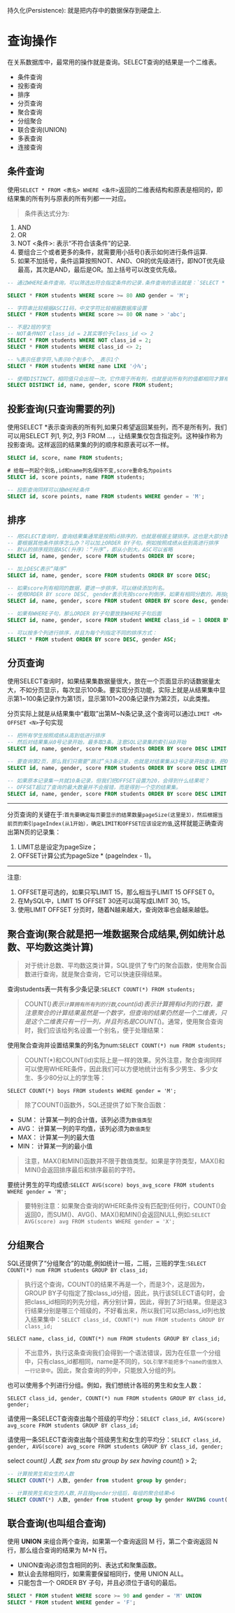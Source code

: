 持久化(Persistence): 就是把内存中的数据保存到硬盘上.

# 查询操作

在关系数据库中，最常用的操作就是查询。SELECT查询的结果是一个二维表。

- 条件查询
- 投影查询
- 排序
- 分页查询
- 聚合查询
- 分组聚合
- 联合查询(UNION)
- 多表查询
- 连接查询

## 条件查询

使用`SELECT * FROM <表名> WHERE <条件>`返回的二维表结构和原表是相同的，即结果集的所有列与原表的所有列都一一对应。

>条件表达式分为:

1. AND
2. OR
3. NOT <条件>: 表示“不符合该条件”的记录.
4. 要组合三个或者更多的条件，就需要用小括号()表示如何进行条件运算.
5. 如果不加括号，条件运算按照NOT、AND、OR的优先级进行，即NOT优先级最高，其次是AND，最后是OR。加上括号可以改变优先级。

```sql
-- 通过WHERE条件查询，可以筛选出符合指定条件的记录.条件查询的语法就是：`SELECT * FROM <表名> WHERE <条件表达式>`

SELECT * FROM students WHERE score >= 80 AND gender = 'M';

-- 字符串比较根据ASCII码，中文字符比较根据数据库设置
SELECT * FROM students WHERE score >= 80 OR name > 'abc';

-- 不是2班的学生
-- NOT条件NOT class_id = 2其实等价于class_id <> 2
SELECT * FROM students WHERE NOT class_id = 2;
SELECT * FROM students WHERE class_id <> 2;

-- %表示任意字符,%表示0个到多个，_表示1个
SELECT * FROM students WHERE name LIKE '小%';

-- 使用DISTINCT，相同值只会出现一次。它作用于所有列，也就是说所有列的值都相同才算相同。
SELECT DISTINCT id, name, gender, score FROM student;
```

## 投影查询(只查询需要的列)

使用SELECT *表示查询表的所有列,如果只希望返回某些列，而不是所有列，我们可以用SELECT 列1, 列2, 列3 FROM ...，让结果集仅包含指定列。这种操作称为投影查询。这样返回的结果集的列的顺序和原表可以不一样。

```sql
SELECT id, score, name FROM students;

# 给每一列起个别名,id和name列名保持不变,score重命名为points
SELECT id, score points, name FROM students;

-- 投影查询同样可以接WHERE条件
SELECT id, score points, name FROM students WHERE gender = 'M';
```

## 排序

```sql
-- 用SELECT查询时，查询结果集通常是按照id排序的，也就是根据主键排序。这也是大部分数据库的做法
-- 要根据其他条件排序怎么办？可以加上ORDER BY子句。例如按照成绩从低到高进行排序
-- 默认的排序规则是ASC(升序)：“升序”，即从小到大。ASC可以省略
SELECT id, name, gender, score FROM students ORDER BY score;

-- 加上DESC表示“降序”
SELECT id, name, gender, score FROM students ORDER BY score DESC;

-- 如果score列有相同的数据，要进一步排序，可以继续添加列名。
-- 使用ORDER BY score DESC, gender表示先按score列倒序，如果有相同分数的，再按gender列排序：
SELECT id, name, gender, score FROM student ORDER BY score desc, gender;

-- 如果有WHERE子句，那么ORDER BY子句要放到WHERE子句后面
SELECT id, name, gender, score FROM student WHERE class_id = 1 ORDER BY score DESC;

-- 可以按多个列进行排序，并且为每个列指定不同的排序方式：
SELECT * FROM student ORDER BY score DESC, gender ASC;
```

## 分页查询

使用SELECT查询时，如果结果集数据量很大，放在一个页面显示的话数据量太大，不如分页显示，每次显示100条。要实现分页功能，实际上就是从结果集中显示第1~100条记录作为第1页，显示第101~200条记录作为第2页，以此类推。

分页实际上就是从结果集中“截取”出第M~N条记录,这个查询可以通过`LIMIT <M> OFFSET <N>`子句实现

```sql
-- 把所有学生按照成绩从高到低进行排序
-- 然后对结果集从0号记录开始，最多取3条。注意SQL记录集的索引从0开始
SELECT id, name, gender, score FROM students ORDER BY score DESC LIMIT 3 OFFSET 0;

-- 要查询第2页，那么我们只需要“跳过”头3条记录，也就是对结果集从3号记录开始查询，把OFFSET设定为3
SELECT id, name, gender, score FROM students ORDER BY score DESC LIMIT 3 OFFSET 3;

-- 如果原本记录集一共就10条记录，但我们把OFFSET设置为20，会得到什么结果呢？
-- OFFSET超过了查询的最大数量并不会报错，而是得到一个空的结果集。
SELECT id, name, gender, score FROM students ORDER BY score DESC LIMIT 3 OFFSET 20;
```

---

分页查询的关键在于:`首先要确定每页要显示的结果数量pageSize(这里是3），然后根据当前页的索引pageIndex(从1开始），确定LIMIT和OFFSET应该设定的值`,这样就能正确查询出第N页的记录集：

1. LIMIT总是设定为pageSize；
2. OFFSET计算公式为pageSize * (pageIndex - 1)。

---

注意:

1. OFFSET是可选的，如果只写LIMIT 15，那么相当于LIMIT 15 OFFSET 0。
2. 在MySQL中，LIMIT 15 OFFSET 30还可以简写成LIMIT 30, 15。
3. 使用LIMIT <M> OFFSET <N>分页时，随着N越来越大，查询效率也会越来越低。

## 聚合查询(聚合就是把一堆数据聚合成结果,例如统计总数、平均数这类计算)

>对于统计总数、平均数这类计算，SQL提供了专门的聚合函数，使用聚合函数进行查询，就是聚合查询，它可以快速获得结果。

查询students表一共有多少条记录:`SELECT COUNT(*) FROM students;`

>COUNT(*)表示`计算拥有所有列的行数`,count(id)表示计算拥有id列的行数，要注意聚合的计算结果虽然是一个数字，但查询的结果仍然是一个二维表，只是这个二维表只有一行一列，并且列名是COUNT(*)。通常，使用聚合查询时，我们应该给列名设置一个别名，便于处理结果：

使用聚合查询并设置结果集的列名为num:`SELECT COUNT(*) num FROM students;`

>COUNT(*)和COUNT(id)实际上是一样的效果。另外注意，聚合查询同样可以使用WHERE条件，因此我们可以方便地统计出有多少男生、多少女生、多少80分以上的学生等：

`SELECT COUNT(*) boys FROM students WHERE gender = 'M';`

>除了COUNT()函数外，SQL还提供了如下聚合函数：

- SUM：  计算某一列的合计值，该列必须为`数值类型`
- AVG：  计算某一列的平均值，该列必须为`数值类型`
- MAX：  计算某一列的最大值
- MIN：  计算某一列的最小值

>注意，MAX()和MIN()函数并不限于数值类型。如果是字符类型，MAX()和MIN()会返回排序最后和排序最前的字符。

要统计男生的平均成绩:`SELECT AVG(score) boys_avg_score FROM students WHERE gender = 'M';`

>要特别注意：如果聚合查询的WHERE条件没有匹配到任何行，COUNT()会返回0，而SUM()、AVG()、MAX()和MIN()会返回NULL,例如:`SELECT AVG(score) avg FROM students WHERE gender = 'X';`

## 分组聚合

SQL还提供了“分组聚合”的功能,例如统计一班，二班，三班的学生:`SELECT COUNT(*) num FROM students GROUP BY class_id;`

>执行这个查询，COUNT()的结果不再是一个，而是3个，这是因为，GROUP BY子句指定了按class_id分组，因此，执行该SELECT语句时，会把class_id相同的列先分组，再分别计算，因此，得到了3行结果。但是这3行结果分别是哪三个班级的，不好看出来，所以我们可以把class_id列也放入结果集中：`SELECT class_id, COUNT(*) num FROM students GROUP BY class_id;`

`SELECT name, class_id, COUNT(*) num FROM students GROUP BY class_id;`

>不出意外，执行这条查询我们会得到一个语法错误，因为在任意一个分组中，只有class_id都相同，name是不同的，`SQL引擎不能把多个name的值放入一行记录中`。因此，聚合查询的列中，只能放入分组的列。

也可以使用多个列进行分组。例如，我们想统计各班的男生和女生人数：

`SELECT class_id, gender, COUNT(*) num FROM students GROUP BY class_id, gender;`

请使用一条SELECT查询查出每个班级的平均分：`SELECT class_id, AVG(score) avg_score FROM students GROUP BY class_id;`

请使用一条SELECT查询查出每个班级男生和女生的平均分：`SELECT class_id, gender, AVG(score) avg_score FROM students GROUP BY class_id, gender;`

select count(*) 人数, sex from stu group by sex having  count(*) > 2;

```sql
-- 计算按男生和女生的人数
SELECT COUNT(*) 人数, gender from student group by gender;

-- 计算按男生和女生的人数,并且按gender分组后，每组的聚合结果>6
SELECT COUNT(*) 人数, gender from student group by gender HAVING count(*) > 6;
```

## 联合查询(也叫组合查询)

使用  **UNION**  来组合两个查询，如果第一个查询返回 M 行，第二个查询返回 N 行，那么组合查询的结果为 M+N 行。

- UNION查询必须包含相同的列、表达式和聚集函数。
- 默认会去除相同行，如果需要保留相同行，使用 UNION ALL。
- 只能包含一个 ORDER BY 子句，并且必须位于语句的最后。

```sql
SELECT * FROM student WHERE score >= 90 and gender = 'M' UNION 
SELECT * FROM student WHERE gender = 'F';
```
